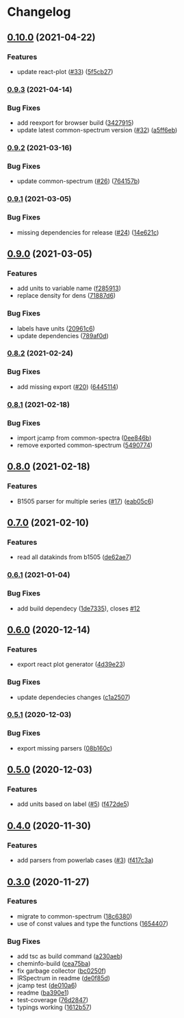 # Changelog

## [0.10.0](https://www.github.com/cheminfo/iv-spectrum/compare/v0.9.3...v0.10.0) (2021-04-22)


### Features

* update react-plot ([#33](https://www.github.com/cheminfo/iv-spectrum/issues/33)) ([5f5cb27](https://www.github.com/cheminfo/iv-spectrum/commit/5f5cb27a816f0e9ba6ac383faa302b8fb85d133b))

### [0.9.3](https://www.github.com/cheminfo/iv-spectrum/compare/v0.9.2...v0.9.3) (2021-04-14)


### Bug Fixes

* add reexport for browser build ([3427915](https://www.github.com/cheminfo/iv-spectrum/commit/342791578ecd4414438615884a26c5c2a0d9d25a))
* update latest common-spectrum version ([#32](https://www.github.com/cheminfo/iv-spectrum/issues/32)) ([a5ff6eb](https://www.github.com/cheminfo/iv-spectrum/commit/a5ff6eb1eab9e6909beb3c1082eb9141f7d44307))

### [0.9.2](https://www.github.com/cheminfo/iv-spectrum/compare/v0.9.1...v0.9.2) (2021-03-16)


### Bug Fixes

* update common-spectrum ([#26](https://www.github.com/cheminfo/iv-spectrum/issues/26)) ([764157b](https://www.github.com/cheminfo/iv-spectrum/commit/764157bd066a14d0a3721ab0eb72655a0cd09fa6))

### [0.9.1](https://www.github.com/cheminfo/iv-spectrum/compare/v0.9.0...v0.9.1) (2021-03-05)


### Bug Fixes

* missing dependencies for release ([#24](https://www.github.com/cheminfo/iv-spectrum/issues/24)) ([14e621c](https://www.github.com/cheminfo/iv-spectrum/commit/14e621c9cab7b9fff2c291b310bbf6047dff9b87))

## [0.9.0](https://www.github.com/cheminfo/iv-spectrum/compare/v0.8.2...v0.9.0) (2021-03-05)


### Features

* add units to variable name ([f285913](https://www.github.com/cheminfo/iv-spectrum/commit/f28591345e4fc10e28708c8a8306a8095e97e4dc))
* replace density for dens ([71887d6](https://www.github.com/cheminfo/iv-spectrum/commit/71887d6ccd32b1a7e92cdb20857fc0ac0418b79f))


### Bug Fixes

* labels have units ([20961c6](https://www.github.com/cheminfo/iv-spectrum/commit/20961c69d3fb8dfed9dff925d5bdbac955e594d8))
* update dependencies ([789af0d](https://www.github.com/cheminfo/iv-spectrum/commit/789af0d61564e83be68ed6389fe0d69bca1be319))

### [0.8.2](https://www.github.com/cheminfo/iv-spectrum/compare/v0.8.1...v0.8.2) (2021-02-24)


### Bug Fixes

* add missing export ([#20](https://www.github.com/cheminfo/iv-spectrum/issues/20)) ([6445114](https://www.github.com/cheminfo/iv-spectrum/commit/644511422b092f0d6137650378d76c327ff942a0))

### [0.8.1](https://www.github.com/cheminfo/iv-spectrum/compare/v0.8.0...v0.8.1) (2021-02-18)


### Bug Fixes

* import jcamp from common-spectra ([0ee846b](https://www.github.com/cheminfo/iv-spectrum/commit/0ee846b54d5a0f8cb1be1f3e8dd466e20b7cbec2))
* remove exported common-spectrum ([5490774](https://www.github.com/cheminfo/iv-spectrum/commit/54907744bb0e45ed47e46e7ddc1c24cfedc62dff))

## [0.8.0](https://www.github.com/cheminfo/iv-spectrum/compare/v0.7.0...v0.8.0) (2021-02-18)


### Features

* B1505 parser for multiple series ([#17](https://www.github.com/cheminfo/iv-spectrum/issues/17)) ([eab05c6](https://www.github.com/cheminfo/iv-spectrum/commit/eab05c6b4fb18fcb55b21860fa22d6ec4b6164aa))

## [0.7.0](https://www.github.com/cheminfo/iv-spectrum/compare/v0.6.1...v0.7.0) (2021-02-10)


### Features

* read all datakinds from b1505 ([de62ae7](https://www.github.com/cheminfo/iv-spectrum/commit/de62ae782166798f54029f13a8ec43b86da1461f))

### [0.6.1](https://www.github.com/cheminfo/iv-spectrum/compare/v0.6.0...v0.6.1) (2021-01-04)


### Bug Fixes

* add build dependecy ([1de7335](https://www.github.com/cheminfo/iv-spectrum/commit/1de7335683877c4b53ba764504bae6c4803b6d9e)), closes [#12](https://www.github.com/cheminfo/iv-spectrum/issues/12)

## [0.6.0](https://www.github.com/cheminfo/iv-spectrum/compare/v0.5.1...v0.6.0) (2020-12-14)


### Features

* export react plot generator ([4d39e23](https://www.github.com/cheminfo/iv-spectrum/commit/4d39e232264b4b392bc6352f58dd52fb60559364))


### Bug Fixes

* update dependecies changes ([c1a2507](https://www.github.com/cheminfo/iv-spectrum/commit/c1a25070506ade866c55d22cc820fd5444d7fdf7))

### [0.5.1](https://www.github.com/cheminfo/iv-spectrum/compare/v0.5.0...v0.5.1) (2020-12-03)


### Bug Fixes

* export missing parsers ([08b160c](https://www.github.com/cheminfo/iv-spectrum/commit/08b160cd50f02f190ab6daacb07731905d881121))

## [0.5.0](https://www.github.com/cheminfo/iv-spectrum/compare/v0.4.0...v0.5.0) (2020-12-03)


### Features

* add units based on label ([#5](https://www.github.com/cheminfo/iv-spectrum/issues/5)) ([f472de5](https://www.github.com/cheminfo/iv-spectrum/commit/f472de5d19f6b37fc010542fbfdce4f03e663156))

## [0.4.0](https://www.github.com/cheminfo/iv-spectrum/compare/v0.3.0...v0.4.0) (2020-11-30)


### Features

* add parsers from powerlab cases ([#3](https://www.github.com/cheminfo/iv-spectrum/issues/3)) ([f417c3a](https://www.github.com/cheminfo/iv-spectrum/commit/f417c3a949e472cbf5112ea07de2bb6d58be1a70))

## [0.3.0](https://www.github.com/cheminfo/iv-spectrum/compare/v0.2.2...v0.3.0) (2020-11-27)


### Features

* migrate to common-spectrum ([18c6380](https://www.github.com/cheminfo/iv-spectrum/commit/18c6380e16dd51970c4e7c7d10af40fac2e76098))
* use of const values and type the functions ([1654407](https://www.github.com/cheminfo/iv-spectrum/commit/165440726b0f1a8a7b4dd8c983b946578d22688b))


### Bug Fixes

* add tsc as build command ([a230aeb](https://www.github.com/cheminfo/iv-spectrum/commit/a230aebb05161d00050815be2814955607d703c5))
* cheminfo-build ([cea75ba](https://www.github.com/cheminfo/iv-spectrum/commit/cea75ba7dc8f094c9f0859a74f19475220628392))
* fix garbage collector ([bc0250f](https://www.github.com/cheminfo/iv-spectrum/commit/bc0250fe7f6fe892d69c4a14d8c96f7397802652))
* IRSpectrum in readme ([de0f85d](https://www.github.com/cheminfo/iv-spectrum/commit/de0f85d056ce2f818889a00ad66e35fd5b9066bc))
* jcamp test ([de010a6](https://www.github.com/cheminfo/iv-spectrum/commit/de010a6e11abf9d9362d933b8db72fd5e686faae))
* readme ([ba390e1](https://www.github.com/cheminfo/iv-spectrum/commit/ba390e12292b9ac0651d9c053bd4668e62671b92))
* test-coverage ([76d2847](https://www.github.com/cheminfo/iv-spectrum/commit/76d2847630bdaa3f919cda3c3635cfa112171a0b))
* typings working ([1612b57](https://www.github.com/cheminfo/iv-spectrum/commit/1612b5779cb8d46fcd1d22f79de6bc43b1e145d6))
